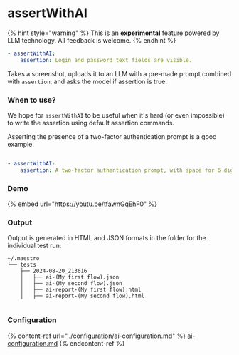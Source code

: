 # assertWithAI

{% hint style="warning" %}
This is an **experimental** feature powered by LLM technology. All feedback is welcome.
{% endhint %}

```yaml
- assertWithAI:
    assertion: Login and password text fields are visible.
```

Takes a screenshot, uploads it to an LLM with a pre-made prompt combined with `assertion`, and asks the model if assertion is true.

### When to use?

We hope for `assertWithAI` to be useful when it's hard (or even impossible) to write the assertion using default assertion commands.

Asserting the presence of a two-factor authentication prompt is a good example.

<figure><img src="../.gitbook/assets/uber_2fa.png" alt=""><figcaption></figcaption></figure>

```yaml
- assertWithAI:
    assertion: A two-factor authentication prompt, with space for 6 digits, is visible.
```

### Demo

{% embed url="https://youtu.be/tfawnGqEhF0" %}

### Output

Output is generated in HTML and JSON formats in the folder for the individual test run:

```
~/.maestro
└── tests
    ├── 2024-08-20_213616
    │   ├── ai-(My first flow).json
    │   ├── ai-(My second flow).json
    │   ├── ai-report-(My first flow).html
    │   ├── ai-report-(My second flow).html
```

<figure><img src="../../.gitbook/assets/ai_demo.png" alt=""><figcaption></figcaption></figure>

### Configuration

{% content-ref url="../configuration/ai-configuration.md" %}
[ai-configuration.md](../configuration/ai-configuration.md)
{% endcontent-ref %}

